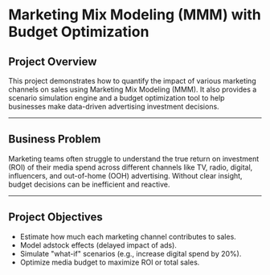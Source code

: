 # Marketing Mix Modeling (MMM) with Budget Optimization

## Project Overview

This project demonstrates how to quantify the impact of various marketing channels on sales using Marketing Mix Modeling (MMM). It also provides a scenario simulation engine and a budget optimization tool to help businesses make data-driven advertising investment decisions.

---

## Business Problem

Marketing teams often struggle to understand the true return on investment (ROI) of their media spend across different channels like TV, radio, digital, influencers, and out-of-home (OOH) advertising. Without clear insight, budget decisions can be inefficient and reactive.

---

## Project Objectives

- Estimate how much each marketing channel contributes to sales.
- Model adstock effects (delayed impact of ads).
- Simulate "what-if" scenarios (e.g., increase digital spend by 20%).
- Optimize media budget to maximize ROI or total sales.